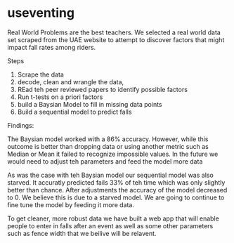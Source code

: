 # useventing



Real World Problems are the best teachers. We selected a real world data set scraped from the UAE website to attempt to discover factors that might impact fall rates among riders. 


Steps

1. Scrape the data
2. decode, clean and wrangle the data,
3. REad teh peer reviewed papers to identify possible factors
4. Run t-tests on a priori factors
5. build a Baysian Model to fill in missing data points
6. Build a sequential model to predict falls


Findings:

The Baysian model worked with a 86% accuracy. However, while this outcome is better than dropping data or  using another metric such as Median or Mean it failed to recognize impossible values. In the future we would need to adjust teh parameters and feed the model more data 

As was the case with teh Baysian model our sequential model was also starved. It accuratly predicted fails 33% of teh time which was only slightly better than chance. After adjustments the accuracy of the model decreased to 0. We believe this is due to a starved model. We are going to continue to fine tune the model by feeding it more data. 

To get cleaner, more robust data we have built a web app that will enable people to enter in falls after an event as well as some other parameters such as fence width that we beilive will be relavent. 
